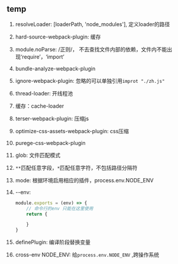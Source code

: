 ## temp
1. resolveLoader: [loaderPath, 'node_modules'], 定义loader的路径
2. hard-source-webpack-plugin: 缓存
3. module.noParse: /正则/， 不去查找文件内部的依赖，文件内不能出现‘require’，‘import’
4. bundle-analyze-webpack-plugin
5. ignore-webpack-plugin: 忽略的可以单独引用`improt "./zh.js"`
6. thread-loader: 开线程池
7. 缓存：cache-loader
8. terser-webpack-plugin: 压缩js
9. optimize-css-assets-webpack-plugin: css压缩
10. purege-css-webpack-plugin
11. glob: 文件匹配模式
12. `**`匹配任意字段，`*`匹配任意字符，不包括路径分隔符
13. mode: 根据环境启用相应的插件，process.env.NODE_ENV
14. --env: 
    ```js
    module.exports = (env) => {
        // 命令行的env 只能在这里使用
        return {

        }
    }
    ```

15. definePlugin: 编译阶段替换变量
16. cross-env NODE_ENV: 给`process.env.NODE_ENV` ,跨操作系统